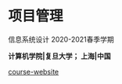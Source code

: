 # 项目管理

信息系统设计 2020-2021春季学期

**计算机学院|复旦大学； 上海|中国**



[course-website](https://fduxuan.github.io/IntroDB-Spring-2021/)

